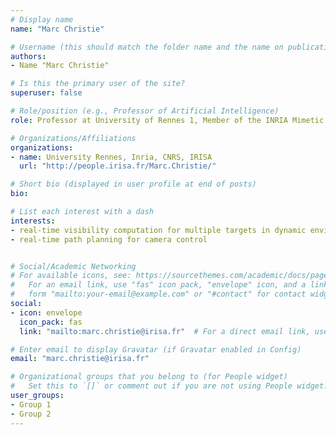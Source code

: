 ```yaml
---
# Display name
name: "Marc Christie"

# Username (this should match the folder name and the name on publications)
authors:
- Name "Marc Christie"

# Is this the primary user of the site?
superuser: false

# Role/position (e.g., Professor of Artificial Intelligence)
role: Professor at University of Rennes 1, Member of the INRIA Mimetic team

# Organizations/Affiliations
organizations:
- name: University Rennes, Inria, CNRS, IRISA
  url: "http://people.irisa.fr/Marc.Christie/"

# Short bio (displayed in user profile at end of posts)
bio: 

# List each interest with a dash
interests:
- real-time visibility computation for multiple targets in dynamic environments
- real-time path planning for camera control


# Social/Academic Networking
# For available icons, see: https://sourcethemes.com/academic/docs/page-builder/#icons
#   For an email link, use "fas" icon pack, "envelope" icon, and a link in the
#   form "mailto:your-email@example.com" or "#contact" for contact widget.
social:
- icon: envelope
  icon_pack: fas
  link: "mailto:marc.christie@irisa.fr"  # For a direct email link, use "mailto:test@example.org".

# Enter email to display Gravatar (if Gravatar enabled in Config)
email: "marc.christie@irisa.fr"

# Organizational groups that you belong to (for People widget)
#   Set this to `[]` or comment out if you are not using People widget.
user_groups:
- Group 1
- Group 2
---
```

